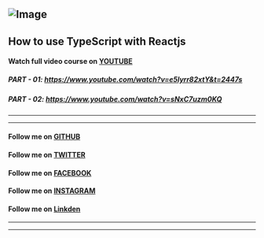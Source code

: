 ## ![Image](<https://firebasestorage.googleapis.com/v0/b/hamzzahussain.appspot.com/o/server%2FEasyCodePractice%2FECP_Text_Logo%20(600x97)%20.png?alt=media&token=ffde2da4-18bf-4909-bb8e-ce6b1aceade8>)

## How to use TypeScript with Reactjs

#### Watch full video course on [YOUTUBE](https://www.youtube.com/watch?v=e5lyrr82xtY&list=PLAwwygQ8gDudNuu5BxADPVXxEW_cbrh3X "Full playlist on youtube")
##### PART - 01: https://www.youtube.com/watch?v=e5lyrr82xtY&t=2447s
##### PART - 02: https://www.youtube.com/watch?v=sNxC7uzm0KQ

---

---

#### Follow me on [GITHUB](https://github.com/hamzaxeros "hamzaxeros profile")

#### Follow me on [TWITTER](https://twitter.com/hamzaxeros "hamzaxeros profile")

#### Follow me on [FACEBOOK](https://web.facebook.com/hamzaxeros01 "hamzaxeros profile")

#### Follow me on [INSTAGRAM](https://instagram.com/hamzaxeros "hamzaxeros profile")

#### Follow me on [Linkden](https://www.linkedin.com/in/hamzaxeros "hamzaxeros profile")

---

---
